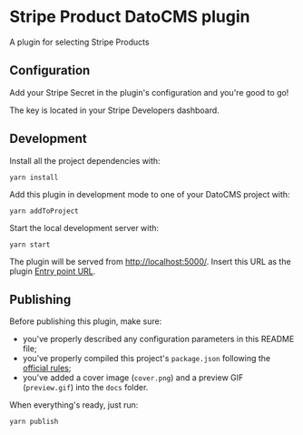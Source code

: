 # Stripe Product DatoCMS plugin

A plugin for selecting Stripe Products

## Configuration

Add your Stripe Secret in the plugin's configuration and you're good to go!

The key is located in your Stripe Developers dashboard.

## Development

Install all the project dependencies with:

```
yarn install
```

Add this plugin in development mode to one of your DatoCMS project with:

```
yarn addToProject
```

Start the local development server with:

```
yarn start
```

The plugin will be served from [http://localhost:5000/](http://localhost:5000/). Insert this URL as the plugin [Entry point URL](https://www.datocms.com/docs/plugins/creating-a-new-plugin/).

## Publishing

Before publishing this plugin, make sure:

* you've properly described any configuration parameters in this README file;
* you've properly compiled this project's `package.json` following the [official rules](https://www.datocms.com/docs/plugins/publishing/);
* you've added a cover image (`cover.png`) and a preview GIF (`preview.gif`) into the `docs` folder.

When everything's ready, just run:

```
yarn publish
```
